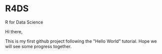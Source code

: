 # R4DS
R for Data Science

Hi there, 

This is my first github project following the "Hello World" tutorial. Hope we will see some progress together. 
